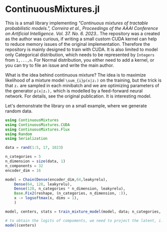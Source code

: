 # ContinuousMixtures.jl

This is a small library implementing *"Continuous mixtures of tractable probabilistic models.", Correira et al., Proceedings of the AAAI Conference on Artificial Intelligence. Vol. 37. No. 6. 2023.*. The repository was a created as the author was curious, if writing a small custom CUDA kernel can help to reduce memory issues of the original implementation. Therefore the repository is mainly designed to train with CUDA. It is also limited to model only Categorical distribution, which needs to be represented by `Integers` from `1,...,n`. For Normal distribution, you either need to add a kernel, or you can try to file an issue and write the main author.

What is the idea behind continuous mixture? The idea is to maximize likelihood of a mixture model `\sum_{i}p(x|zᵢ)` on the training, but the trick is that `zᵢ` are sampled in each minibatch and we are optimizing parameters of the generator `p(x|zᵢ),` which is modelled by a feed-forward neural network. For details, see the original publication. It is interesting model.

Let's demonstrate the library on a small example, where we generate random data.

```julia
using ContinuousMixtures
using ContinuousMixtures.CUDA
using ContinuousMixtures.Flux
using Random
using Serialization

data = rand(1:5, 17, 1023)

n_categories = 5
n_dimension = size(data, 1)
n_components = 32
encoder_dim = 16

model = Chain(Dense(encoder_dim,64,leakyrelu),
	Dense(64, 128, leakyrelu),
	Dense(128, n_categories * n_dimension, leakyrelu),
	Base.Fix2(reshape, (n_categories, n_dimension, :)),
	x -> logsoftmax(x, dims = 1),
	)

model, centers, stats = train_mixture_model(model, data; n_categories, n_components, encoder_dim)

# to obtain the logits of compoments, we need to project the latent, i.e.
model(centers)
```

